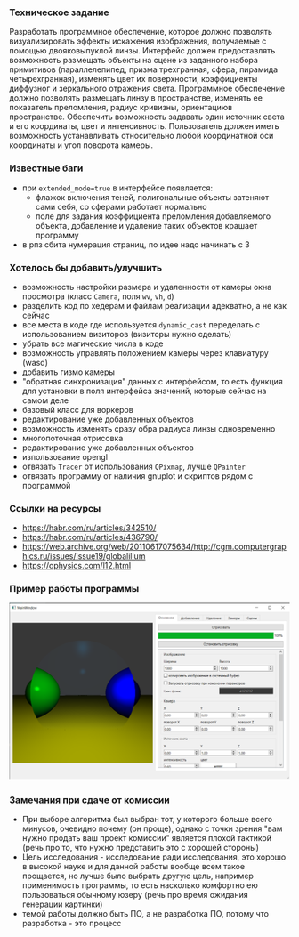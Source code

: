 ### Техническое задание
Разработать программное обеспечение, которое должно позволять визуализировать эффекты искажения изображения, получаемые с помощью двояковыпуклой линзы. Интерфейс должен предоставлять возможность размещать объекты на сцене из заданного набора примитивов (параллелепипед, призма трехгранная, сфера, пирамида четырехгранная), изменять цвет их поверхности, коэффициенты диффузног и зеркального отражения света. Программное обеспечение должно позволять размещать линзу в пространстве, изменять ее показатель преломления, радиус кривизны, ориентациюв пространстве. Обеспечить возможность задавать один источник света и его координаты, цвет и интенсивность. Пользователь должен иметь возможность устанавливать относительно любой координатной оси координаты и угол поворота камеры.

### Известные баги
- при `extended_mode=true` в интерфейсе появляется:
    - флажок включения теней, полигональные объекты затеняют сами себя, со сферами работает нормально
    - поле для задания коэффициента преломления добавляемого объекта, добавление и удаление таких объектов крашает программу
- в рпз сбита нумерация страниц, по идее надо начинать с 3

### Хотелось бы добавить/улучшить
- возможность настройки размера и удаленности от камеры окна просмотра (класс `Camera`, поля `wv`, `vh`, `d`)
- разделить код по хедерам и файлам реализации адекватно, а не как сейчас
- все места в коде где используется `dynamic_cast` переделать с использованием визиторов (визиторы нужно сделать)
- убрать все магические числа в коде
- возможность управлять положением камеры через клавиатуру (wasd)
- добавить гизмо камеры
- "обратная синхронизация" данных с интерфейсом, то есть функция для установки в поля интерфейса значений, которые сейчас на самом деле 
- базовый класс для воркеров
- редактирование уже добавленных объектов
- возможность изменять сразу обра радиуса линзы одновременно
- многопоточная отрисовка
- редактирование уже добавленных объектов
- изпользование opengl
- отвязать `Tracer` от использования `QPixmap`, лучше `QPainter`
- отвязать программу от наличия gnuplot и скриптов рядом с программой


### Ссылки на ресурсы
- https://habr.com/ru/articles/342510/
- https://habr.com/ru/articles/436790/
- https://web.archive.org/web/20110617075634/http://cgm.computergraphics.ru/issues/issue19/globalillum
- https://ophysics.com/l12.html


### Пример работы программы

![example](docs/inc/img/ui.png)


### Замечания при сдаче от комиссии
- При выборе алгоритма был выбран тот, у которого больше всего минусов, очевидно почему (он проще), однако с точки зрения "вам нужно продать ваш проект комиссии" является плохой тактикой (речь про то, что нужно представить это с хорошей стороны)
- Цель исследования - исследование ради исследования, это хорошо в высокой науке и для данной работы вообще всем такое прощается, но лучше было выбрать другую цель, например применимость программы, то есть насколько комфортно ею пользоваться обычному юзеру (речь про время ожидания генерации картинки)
- темой работы должно быть ПО, а не разработка ПО, потому что разработка - это процесс